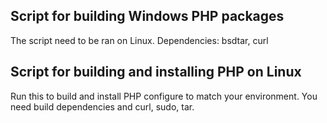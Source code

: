 ## Script for building Windows PHP packages

The script need to be ran on Linux.
Dependencies: bsdtar, curl

## Script for building and installing PHP on Linux

Run this to build and install PHP configure to match your environment.
You need build dependencies and curl, sudo, tar.
